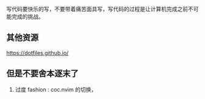 写代码要快乐的写，不要带着痛苦面具写，写代码的过程是让计算机完成之前不可能完成的挑战。



## 其他资源
https://dotfiles.github.io/

## 但是不要舍本逐末了

1. 过度 fashion : coc.nvim 的切换，
